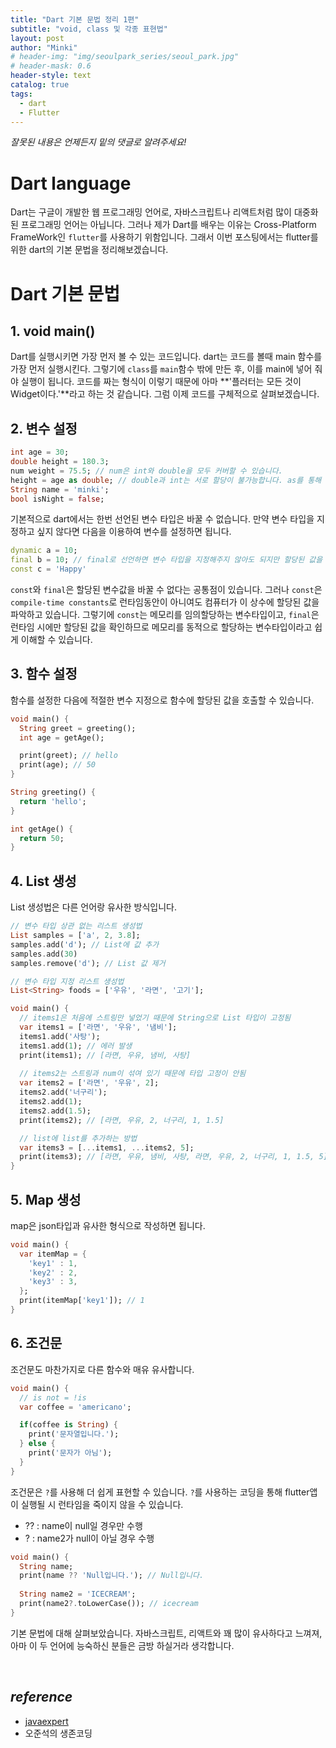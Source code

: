 ```yaml
---
title: "Dart 기본 문법 정리 1편"
subtitle: "void, class 및 각종 표현법"
layout: post
author: "Minki"
# header-img: "img/seoulpark_series/seoul_park.jpg"
# header-mask: 0.6
header-style: text
catalog: true
tags:
  - dart
  - Flutter
---
```


*잘못된 내용은 언제든지 밑의 댓글로 알려주세요!*

# Dart language

Dart는 구글이 개발한 웹 프로그래밍 언어로, 자바스크립트나 리액트처럼 많이 대중화된 프로그래밍 언어는 아닙니다. 그러나 제가 Dart를 배우는 이유는
Cross-Platform FrameWork인 ```flutter```를 사용하기 위함입니다. 그래서 이번 포스팅에서는 flutter를 위한 dart의 기본 문법을 정리해보겠습니다.

# Dart 기본 문법

## 1. void main()

Dart를 실행시키면 가장 먼저 볼 수 있는 코드입니다. dart는 코드를 볼때 main 함수를 가장 먼저 실행시킨다. 그렇기에 ```class```를 ```main```함수 밖에 만든 후,
이를 main에 넣어 줘야 실행이 됩니다. 코드를 짜는 형식이 이렇기 때문에 아마 **'플러터는 모든 것이 Widget이다.'**라고 하는 것 같습니다. 그럼 이제 코드를 구체적으로 살펴보겠습니다.

## 2. 변수 설정

```dart
int age = 30;
double height = 180.3;
num weight = 75.5; // num은 int와 double을 모두 커버할 수 있습니다.
height = age as double; // double과 int는 서로 할당이 불가능합니다. as를 통해 할당할 수 있습니다.
String name = 'minki';
bool isNight = false;
```

기본적으로 dart에서는 한번 선언된 변수 타입은 바꿀 수 없습니다. 만약 변수 타입을 지정하고 싶지 않다면 다음을 이용하여 변수를 설정하면 됩니다.  

```dart
dynamic a = 10;
final b = 10; // final로 선언하면 변수 타입을 지정해주지 않아도 되지만 할당된 값을 바꾸지 못합니다.
const c = 'Happy'
```

```const```와 ```final```은 할당된 변수값을 바꿀 수 없다는 공통점이 있습니다. 그러나 ```const```은 ```compile-time constants```로 런타임동안이 아니여도 컴퓨터가 이 상수에 할당된 값을 파악하고 있습니다. 그렇기에 ```const```는 메모리를 임의할당하는 변수타입이고, ```final```은 런타임 시에만 할당된 값을 확인하므로 메모리를 동적으로 할당하는 변수타입이라고 쉽게 이해할 수 있습니다.

## 3. 함수 설정

함수를 설정한 다음에 적절한 변수 지정으로 함수에 할당된 값을 호출할 수 있습니다.  

```dart
void main() {
  String greet = greeting();
  int age = getAge();

  print(greet); // hello
  print(age); // 50
}

String greeting() {
  return 'hello';
}

int getAge() {
  return 50;
}
```

## 4. List 생성

List 생성법은 다른 언어랑 유사한 방식입니다.

```dart
// 변수 타입 상관 없는 리스트 생성법
List samples = ['a', 2, 3.8];
samples.add('d'); // List에 값 추가
samples.add(30)
samples.remove('d'); // List 값 제거

// 변수 타입 지정 리스트 생성법
List<String> foods = ['우유', '라면', '고기'];

void main() {
  // items1은 처음에 스트링만 넣었기 때문에 String으로 List 타입이 고정됨
  var items1 = ['라면', '우유', '냄비'];
  items1.add('사탕');
  items1.add(1); // 에러 발생
  print(items1); // [라면, 우유, 냄비, 사탕]
  
  // items2는 스트링과 num이 섞여 있기 때문에 타입 고정이 안됨
  var items2 = ['라면', '우유', 2];
  items2.add('너구리');
  items2.add(1);
  items2.add(1.5);
  print(items2); // [라면, 우유, 2, 너구리, 1, 1.5]

  // list에 list를 추가하는 방법
  var items3 = [...items1, ...items2, 5];
  print(items3); // [라면, 우유, 냄비, 사탕, 라면, 우유, 2, 너구리, 1, 1.5, 5]
}
```

## 5. Map 생성

map은 json타입과 유사한 형식으로 작성하면 됩니다.

```dart
void main() {
  var itemMap = {
    'key1' : 1,
    'key2' : 2,
    'key3' : 3,
  };
  print(itemMap['key1']); // 1
}
```

## 6. 조건문

조건문도 마찬가지로 다른 함수와 매유 유사합니다.

```dart
void main() {
  // is not = !is
  var coffee = 'americano';

  if(coffee is String) {
    print('문자열입니다.');
  } else {
    print('문자가 아님');
  }
}
```

조건문은 `?`를 사용해 더 쉽게 표현할 수 있습니다. `?`를 사용하는 코딩을 통해 flutter앱이 실행될 시 런타임을 죽이지 않을 수 있습니다.
* ?? : name이 null일 경우만 수행
* ? : name2가 null이 아닐 경우 수행

```dart
void main() {
  String name;
  print(name ?? 'Null입니다.'); // Null입니다.
  
  String name2 = 'ICECREAM';
  print(name2?.toLowerCase()); // icecream
}
```

기본 문법에 대해 살펴보았습니다. 자바스크립트, 리액트와 꽤 많이 유사하다고 느껴져, 아마 이 두 언어에 능숙하신 분들은 금방 하실거라 생각합니다.

<br>

## *reference*
* [javaexpert](https://javaexpert.tistory.com/941)
* 오준석의 생존코딩
